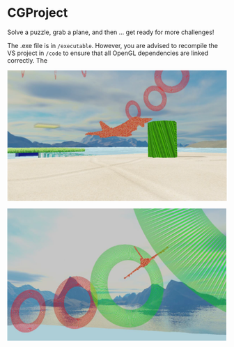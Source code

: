 # CGProject

Solve a puzzle, grab a plane, and then ... get ready for more challenges!

The .exe file is in `/executable`.  However, you are advised to recompile the VS project in `/code` to ensure that all OpenGL dependencies are linked correctly. The 

![](document/takeoff.png)

![image-20210708204743576](document/ring.png)